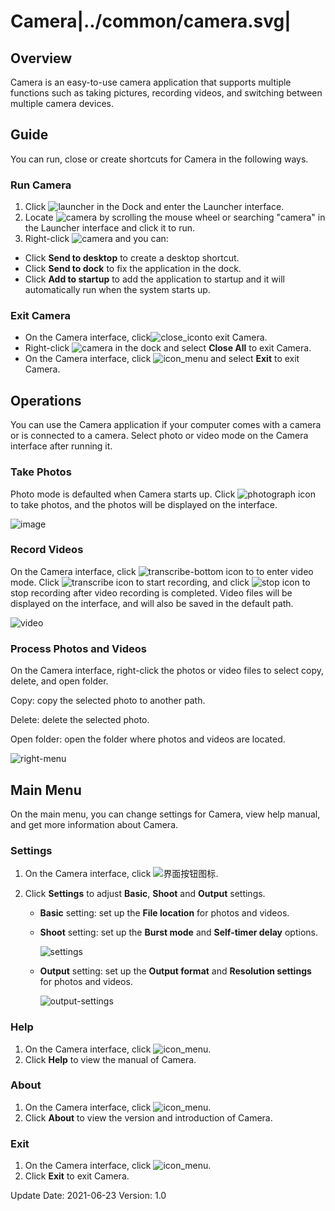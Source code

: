 # Camera|../common/camera.svg|

## Overview

Camera is an easy-to-use camera application that supports multiple functions such as taking pictures, recording videos, and switching between multiple camera devices.

## Guide

You can run, close or create shortcuts for Camera in the following ways.

### Run Camera

1. Click ![launcher](icon/deepin-launcher.svg) in the Dock and enter the Launcher interface.
2. Locate ![camera](icon/camera.svg) by scrolling the mouse wheel or searching "camera" in the Launcher interface and click it to run.
3. Right-click ![camera](icon/camera.svg) and you can:

 - Click **Send to desktop** to create a desktop shortcut.
 - Click **Send to dock** to fix the application in the dock.
 - Click **Add to startup** to add the application to startup and it will automatically run when the system starts up.

### Exit Camera

- On the Camera interface, click![close_icon](icon/close.svg)to exit Camera.
- Right-click ![camera](icon/camera.svg) in the dock and select **Close All** to exit Camera.
- On the Camera interface, click ![icon_menu](icon/icon_menu.svg) and select **Exit** to exit Camera.

## Operations

You can use the Camera application if your computer comes with a camera or is connected to a camera. Select photo or video mode on the Camera interface after running it.

### Take Photos

Photo mode is defaulted when Camera starts up. Click ![photograph](icon/photograph.svg) icon to take photos, and the photos will be displayed on the interface.

![image](jpg/image.png)

### Record Videos

On the Camera interface, click ![transcribe-bottom](icon/transcribe-bottom.svg) icon to to enter video mode. Click ![transcribe](icon/transcribe.svg) icon to start recording, and click ![stop](icon/stop.svg) icon to stop recording after video recording is completed. Video files will be displayed on the interface, and will also be saved in the default path.

![video](jpg/video.png)

### Process Photos and Videos

On the Camera interface, right-click the photos or video files to select copy, delete, and open folder.

Copy: copy the selected photo to another path.

Delete: delete the selected photo.

Open folder: open the folder where photos and videos are located.

![right-menu](jpg/right-menu.png)

## Main Menu

On the main menu, you can change settings for Camera, view help manual, and get more information about Camera.

### Settings

1. On the Camera interface, click ![界面按钮图标](icon/icon_menu.svg).
2. Click **Settings** to adjust **Basic**, **Shoot** and **Output** settings.

   - **Basic** setting: set up the **File location** for photos and videos.
   - **Shoot** setting: set up the **Burst mode** and **Self-timer delay** options.

     ![settings](jpg/settings.png)

   - **Output** setting: set up the **Output format** and **Resolution settings** for photos and videos.
   
     ![output-settings](jpg/output-settings.png)

### Help

1.  On the Camera interface, click ![icon_menu](icon/icon_menu.svg).
2.  Click **Help** to view the manual of Camera.

### About

1.  On the Camera interface, click ![icon_menu](icon/icon_menu.svg).
2.  Click **About** to view the version and introduction of Camera. 

### Exit

1.   On the Camera interface, click ![icon_menu](icon/icon_menu.svg). 
2.  Click **Exit** to exit Camera.
<div class="version-info"><span>Update Date: 2021-06-23</span><span> Version: 1.0</span></div>